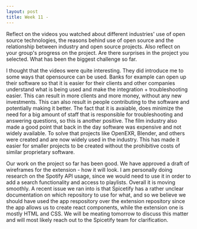 ```yaml
---
layout: post
title: Week 11 - 
---
```


Reflect on the videos you watched about different industries' use of open source technologies, the reasons behind use of open source and the relationship between industry and open source projects. Also reflect on your group's progress on the project. Are there surprises in the project you selected. What has been the biggest challenge so far.

I thought that the videos were quite interesting. They did introduce me to some ways that opensource can be used. Banks for example can open up their software so that it is easier for their clients and other companies understand what is being used and make the integration + troubleshooting easier. This can result in more clients and more money, without any new investments. This can also result in people contributing to the software and potentially making it better. The fact that it is avaiable, does minimize the need for a big amount of staff that is responsible for troubleshooting and answering questions, so this is another positive. The film industry also made a good point that back in the day software was expensive and not widely available. To solve that projects like OpenEXR, Blender, and others were created and are now widely used in the industry. This has made it easier for smaller projects to be created without the prohibitive costs of similar proprietary software.

<!--more-->
 
Our work on the project so far has been good. We have approved a draft of wireframes for the extension - how it will look. I am personally doing research on the Spotify API usage, since we would need to use it in order to add a search functionality and access to playlists. Overall it is moving smoothly. A recent issue we ran into is that Spicetify has a rather unclear documentation on which repository to use for what, and so we believe we should have used the app respository over the extension repository since the app allows us to create react components, while the extension one is mostly HTML and CSS. We will be meating tomorrow to discuss this matter and will most likely reach out to the Spicetify team for clarification.


